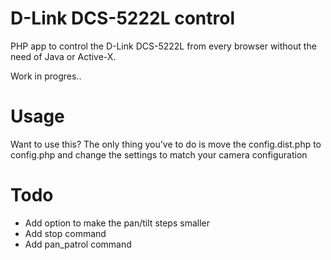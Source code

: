 D-Link DCS-5222L control
========================

PHP app to control the D-Link DCS-5222L from every browser
without the need of Java or Active-X.

Work in progres..

Usage
=====
Want to use this?
The only thing you've to do is move the config.dist.php to config.php
and change the settings to match your camera configuration

Todo
====

* Add option to make the pan/tilt steps smaller
* Add stop command
* Add pan_patrol command

